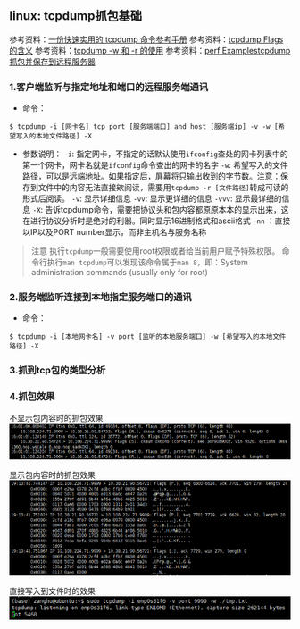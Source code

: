 ## linux: tcpdump抓包基础

参考资料：[一份快速实用的 tcpdump 命令参考手册](https://zhuanlan.zhihu.com/p/98197914)
参考资料：[tcpdump Flags的含义](https://blog.csdn.net/weixin_34401479/article/details/93080413)
参考资料：[tcpdump -w 和 -r 的使用](https://blog.csdn.net/weixin_33963189/article/details/86366114)
参考资料：[perf Examplestcpdump抓包并保存到远程服务器](https://blog.csdn.net/liweigao01/article/details/95316760)

### 1.客户端监听与指定地址和端口的远程服务端通讯

* 命令：
```shell
$ tcpdump -i [网卡名] tcp port [服务端端口] and host [服务端ip] -v -w [希望写入的本地文件路径] -X
```

* 参数说明：
`-i`: 指定网卡，不指定的话默认使用`ifconfig`查处的网卡列表中的第一个网卡，网卡名就是`ifconfig`命令查出的网卡的名字
`-w`: 希望写入的文件路径，可以是远端地址。如果指定后，屏幕将只输出收到的字节数。注意：保存到文件中的内容无法直接欸阅读，需要用`tcpdump -r [文件路径]`转成可读的形式后阅读。
`-v`: 显示详细信息
`-vv`: 显示更详细的信息
`-vvv`: 显示最详细的信息
`-X`: 告诉tcpdump命令，需要把协议头和包内容都原原本本的显示出来，这在进行协议分析时是绝对的利器。同时显示16进制格式和ascii格式
`-nn` ：直接以IP以及PORT number显示，而非主机名与服务名称

>注意
>执行`tcpdump`一般需要使用root权限或者给当前用户赋予特殊权限。
>命令行执行`man tcpdump`可以发现该命令属于`man 8`，即：System administration commands (usually only for root)

### 2.服务端监听连接到本地指定服务端口的通讯

* 命令：
```shell
$ tcpdump -i [本地网卡名] -v port [监听的本地服务端口] -w [希望写入的本地文件路径] -X
```

### 3.抓到tcp包的类型分析



### 4.抓包效果

不显示包内容时的抓包效果
![](/assets/lin053_03.png)

显示包内容时的抓包效果
![](/assets/lin053_01.png)

直接写入到文件时的效果
![](/assets/lin053_02.png)




